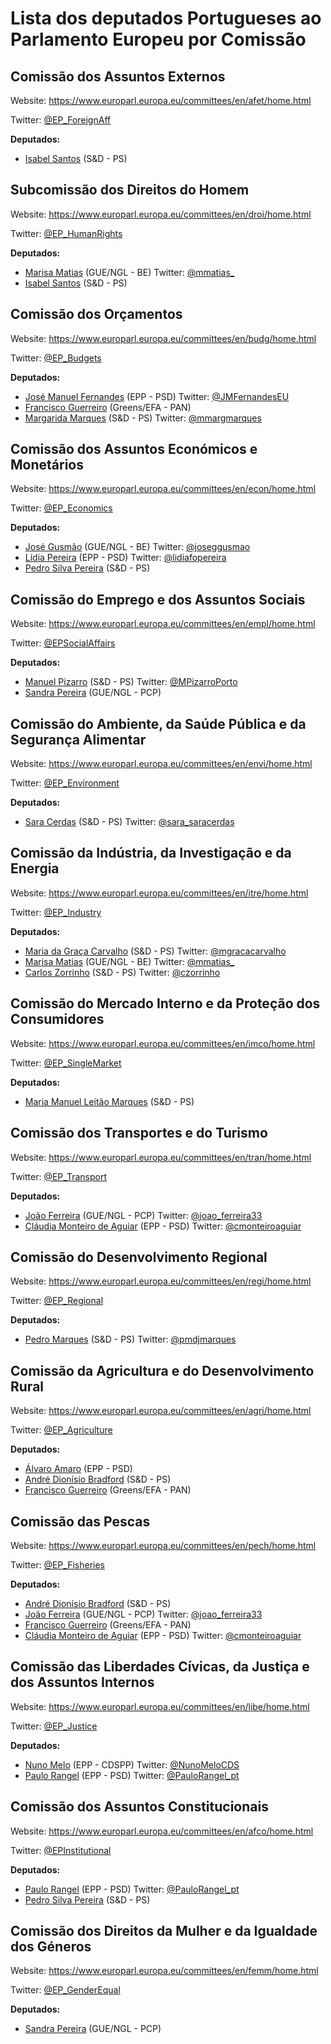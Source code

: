 # Lista dos deputados Portugueses ao Parlamento Europeu por Comissão

## Comissão dos Assuntos Externos

Website: https://www.europarl.europa.eu/committees/en/afet/home.html

Twitter: [@EP_ForeignAff](https://twitter.com/EP_ForeignAff)

**Deputados:**
* [Isabel Santos](http://www.europarl.europa.eu/meps/en/197650/ISABEL_SANTOS/home) (S&D - PS)

## Subcomissão dos Direitos do Homem

Website: https://www.europarl.europa.eu/committees/en/droi/home.html

Twitter: [@EP_HumanRights](https://twitter.com/EP_HumanRights)

**Deputados:**
* [Marisa Matias](http://www.europarl.europa.eu/meps/en/96820/MARISA_MATIAS/home) (GUE/NGL - BE) Twitter: [@mmatias_](https://twitter.com/mmatias_)
* [Isabel Santos](http://www.europarl.europa.eu/meps/en/197650/ISABEL_SANTOS/home) (S&D - PS)


## Comissão dos Orçamentos

Website: https://www.europarl.europa.eu/committees/en/budg/home.html

Twitter: [@EP_Budgets](https://twitter.com/EP_Budgets)

**Deputados:**
* [José Manuel Fernandes](http://www.europarl.europa.eu/meps/en/96899/JOSE+MANUEL_FERNANDES/home) (EPP - PSD) Twitter: [@JMFernandesEU](https://twitter.com/JMFernandesEU)
* [Francisco Guerreiro](http://www.europarl.europa.eu/meps/en/197645/FRANCISCO_GUERREIRO/home) (Greens/EFA - PAN)
* [Margarida Marques](http://www.europarl.europa.eu/meps/en/197638/L-Onor._MARGARIDA_MARQUES/home) (S&D - PS) Twitter: [@mmargmarques](https://twitter.com/mmargmarques)

## Comissão dos Assuntos Económicos e Monetários

Website: https://www.europarl.europa.eu/committees/en/econ/home.html

Twitter: [@EP_Economics](https://twitter.com/EP_Economics)

**Deputados:**
* [José Gusmão](http://www.europarl.europa.eu/meps/en/88715/JOSE_GUSMAO/home) (GUE/NGL - BE) Twitter: [@joseggusmao](http://www.twitter.com/joseggusmao) 
* [Lídia Pereira](http://www.europarl.europa.eu/meps/en/197738/LIDIA_PEREIRA/home) (EPP - PSD) Twitter: [@lidiafopereira](https://twitter.com/lidiafopereira)
* [Pedro Silva Pereira](http://www.europarl.europa.eu/meps/en/124747/PEDRO_SILVA+PEREIRA/home) (S&D - PS)

## Comissão do Emprego e dos Assuntos Sociais

Website: https://www.europarl.europa.eu/committees/en/empl/home.html

Twitter: [@EPSocialAffairs](https://twitter.com/EPSocialAffairs)

**Deputados:**
* [Manuel Pizarro](http://www.europarl.europa.eu/meps/en/197732/MANUEL_PIZARRO/home) (S&D - PS) Twitter: [@MPizarroPorto](https://twitter.com/MPizarroPorto)
* [Sandra Pereira](http://www.europarl.europa.eu/meps/en/197754/SANDRA_PEREIRA/home) (GUE/NGL - PCP)

## Comissão do Ambiente, da Saúde Pública e da Segurança Alimentar

Website: https://www.europarl.europa.eu/committees/en/envi/home.html

Twitter: [@EP_Environment](https://www.europarl.europa.eu/committees/en/envi/home.html)

**Deputados:**
* [Sara Cerdas](http://www.europarl.europa.eu/meps/en/197641/SARA_CERDAS/home) (S&D - PS) Twitter: [@sara_saracerdas](https://twitter.com/sara_saracerdas)

## Comissão da Indústria, da Investigação e da Energia

Website: https://www.europarl.europa.eu/committees/en/itre/home.html

Twitter: [@EP_Industry](https://twitter.com/EP_Industry)

**Deputados:**
* [Maria da Graça Carvalho](http://www.europarl.europa.eu/meps/en/96867/MARIA+DA+GRACA_CARVALHO/home) (S&D - PS) Twitter: [@mgracacarvalho](https://twitter.com/mgracacarvalho)
* [Marisa Matias](http://www.europarl.europa.eu/meps/en/96820/MARISA_MATIAS/home) (GUE/NGL - BE) Twitter: [@mmatias_](https://twitter.com/mmatias_)
* [Carlos Zorrinho](http://www.europarl.europa.eu/meps/en/124739/CARLOS_ZORRINHO/home) (S&D - PS) Twitter: [@czorrinho](https://twitter.com/czorrinho)

## Comissão do Mercado Interno e da Proteção dos Consumidores

Website: https://www.europarl.europa.eu/committees/en/imco/home.html

Twitter: [@EP_SingleMarket](https://twitter.com/EP_SingleMarket)

**Deputados:**
* [Maria Manuel Leitão Marques](http://www.europarl.europa.eu/meps/en/197635/MARIA+MANUEL_LEITAO+MARQUES/home) (S&D - PS)

## Comissão dos Transportes e do Turismo

Website: https://www.europarl.europa.eu/committees/en/tran/home.html

Twitter: [@EP_Transport](https://twitter.com/EP_Transport)

**Deputados:**
* [João Ferreira](http://www.europarl.europa.eu/meps/en/96706/JOAO_FERREIRA/home) (GUE/NGL - PCP) Twitter: [@joao_ferreira33](https://twitter.com/joao_ferreira33)
* [Cláudia Monteiro de Aguiar](http://www.europarl.europa.eu/meps/en/124734/CLAUDIA_MONTEIRO+DE+AGUIAR/home) (EPP - PSD) Twitter: [@cmonteiroaguiar](https://twitter.com/cmonteiroaguiar)

## Comissão do Desenvolvimento Regional

Website: https://www.europarl.europa.eu/committees/en/regi/home.html

Twitter: [@EP_Regional](https://twitter.com/EP_Regional)

**Deputados:**
* [Pedro Marques](http://www.europarl.europa.eu/meps/en/197634/PEDRO_MARQUES/home) (S&D - PS) Twitter: [@pmdjmarques](https://twitter.com/pmdjmarques)

## Comissão da Agricultura e do Desenvolvimento Rural

Website: https://www.europarl.europa.eu/committees/en/agri/home.html

Twitter: [@EP_Agriculture](https://twitter.com/EP_Agriculture)

**Deputados:**
* [Álvaro Amaro](http://www.europarl.europa.eu/meps/en/197746/ALVARO_AMARO/home) (EPP - PSD)
* [André Dionísio Bradford](http://www.europarl.europa.eu/meps/en/197640/ANDRE+JORGE_DIONISIO+BRADFORD/home) (S&D - PS)
* [Francisco Guerreiro](http://www.europarl.europa.eu/meps/en/197645/FRANCISCO_GUERREIRO/home) (Greens/EFA - PAN)

## Comissão das Pescas

Website: https://www.europarl.europa.eu/committees/en/pech/home.html

Twitter: [@EP_Fisheries](https://twitter.com/EP_Fisheries)

**Deputados:**
* [André Dionísio Bradford](http://www.europarl.europa.eu/meps/en/197640/ANDRE+JORGE_DIONISIO+BRADFORD/home) (S&D - PS)
* [João Ferreira](http://www.europarl.europa.eu/meps/en/96706/JOAO_FERREIRA/home) (GUE/NGL - PCP) Twitter: [@joao_ferreira33](https://twitter.com/joao_ferreira33)
* [Francisco Guerreiro](http://www.europarl.europa.eu/meps/en/197645/FRANCISCO_GUERREIRO/home) (Greens/EFA - PAN)
* [Cláudia Monteiro de Aguiar](http://www.europarl.europa.eu/meps/en/124734/CLAUDIA_MONTEIRO+DE+AGUIAR/home) (EPP - PSD) Twitter: [@cmonteiroaguiar](https://twitter.com/cmonteiroaguiar)

## Comissão das Liberdades Cívicas, da Justiça e dos Assuntos Internos

Website: https://www.europarl.europa.eu/committees/en/libe/home.html

Twitter: [@EP_Justice](https://twitter.com/EP_Justice)

**Deputados:**
* [Nuno Melo](http://www.europarl.europa.eu/meps/en/96978/NUNO_MELO/home) (EPP - CDSPP) Twitter: [@NunoMeloCDS](https://twitter.com/NunoMeloCDS)
* [Paulo Rangel](http://www.europarl.europa.eu/meps/en/96903/PAULO_RANGEL/home) (EPP - PSD) Twitter: [@PauloRangel_pt](https://twitter.com/PauloRangel_pt)

## Comissão dos Assuntos Constitucionais

Website: https://www.europarl.europa.eu/committees/en/afco/home.html

Twitter: [@EPInstitutional](https://twitter.com/EPInstitutional)

**Deputados:**
* [Paulo Rangel](http://www.europarl.europa.eu/meps/en/96903/PAULO_RANGEL/home) (EPP - PSD) Twitter: [@PauloRangel_pt](https://twitter.com/PauloRangel_pt)
* [Pedro Silva Pereira](http://www.europarl.europa.eu/meps/en/124747/PEDRO_SILVA+PEREIRA/home) (S&D - PS)

## Comissão dos Direitos da Mulher e da Igualdade dos Géneros

Website: https://www.europarl.europa.eu/committees/en/femm/home.html

Twitter: [@EP_GenderEqual](https://twitter.com/EP_GenderEqual)

**Deputados:**
* [Sandra Pereira](http://www.europarl.europa.eu/meps/en/197754/SANDRA_PEREIRA/home) (GUE/NGL - PCP)







